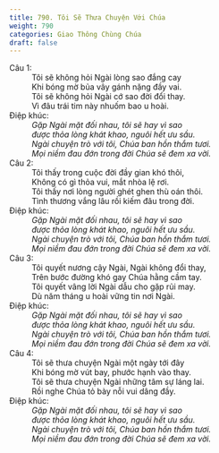 ```yaml
---
title: 790. Tôi Sẽ Thưa Chuyện Với Chúa
weight: 790
categories: Giao Thông Chùng Chúa
draft: false
---
```

<dl><dt>Câu 1:</dt><dd data-verse="1">Tôi sẽ không hỏi Ngài lòng sao đắng cay <br/>Khi bóng mờ bủa vây gánh nặng đầy vai. <br/>Tôi sẽ không hỏi Ngài cớ sao đời đổi thay. <br/>Vì đâu trái tim này nhuốm bao u hoài. </dd><dt>Điệp khúc:</dt><dd data-chorus="1"><em>Gặp Ngài mặt đối nhau, tôi sẽ hay vì sao <br/>được thỏa lòng khát khao, nguôi hết ưu sầu. <br/>Ngài chuyện trò với tôi, Chúa ban hồn thắm tươi. <br/>Mọi niềm đau đớn trong đời Chúa sẽ đem xa vời. </em></dd><dt>Câu 2:</dt><dd data-verse="2">Tôi thấy trong cuộc đời đầy gian khó thôi, <br/>Không có gì thỏa vui, mắt nhòa lệ rơi. <br/>Tôi thấy nơi lòng người ghét ghen thù oán thôi. <br/>Tình thương vắng lâu rồi kiếm đâu trong đời. </dd><dt>Điệp khúc:</dt><dd data-chorus="1"><em>Gặp Ngài mặt đối nhau, tôi sẽ hay vì sao <br/>được thỏa lòng khát khao, nguôi hết ưu sầu. <br/>Ngài chuyện trò với tôi, Chúa ban hồn thắm tươi. <br/>Mọi niềm đau đớn trong đời Chúa sẽ đem xa vời. </em></dd><dt>Câu 3:</dt><dd data-verse="3">Tôi quyết nương cậy Ngài, Ngài không đổi thay, <br/>Trên bước đường khó gay Chúa hằng cầm tay. <br/>Tôi quyết vâng lời Ngài dẫu cho gặp rủi may. <br/>Dù năm tháng u hoài vững tin nơi Ngài. </dd><dt>Điệp khúc:</dt><dd data-chorus="1"><em>Gặp Ngài mặt đối nhau, tôi sẽ hay vì sao <br/>được thỏa lòng khát khao, nguôi hết ưu sầu. <br/>Ngài chuyện trò với tôi, Chúa ban hồn thắm tươi. <br/>Mọi niềm đau đớn trong đời Chúa sẽ đem xa vời. </em></dd><dt>Câu 4:</dt><dd data-verse="4">Tôi sẽ thưa chuyện Ngài một ngày tới đây <br/>Khi bóng mờ vút bay, phước hạnh vào thay. <br/>Tôi sẽ thưa chuyện Ngài những tâm sự láng lai. <br/>Rồi nghe Chúa tỏ bày nỗi vui dâng đầy. </dd><dt>Điệp khúc:</dt><dd data-chorus="1"><em>Gặp Ngài mặt đối nhau, tôi sẽ hay vì sao <br/>được thỏa lòng khát khao, nguôi hết ưu sầu. <br/>Ngài chuyện trò với tôi, Chúa ban hồn thắm tươi. <br/>Mọi niềm đau đớn trong đời Chúa sẽ đem xa vời. </em></dd></dl>